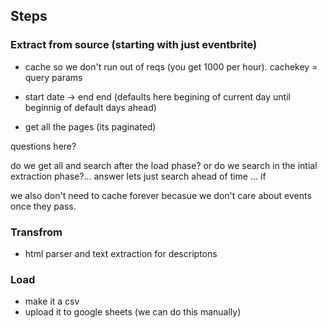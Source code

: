 ## Steps

### Extract  from source (starting with just eventbrite)

- cache so we don't run out of reqs (you get 1000 per hour). cachekey = query params

- start date -> end end (defaults here begining of current day until beginnig of default days ahead)

- get all the pages (its paginated)

questions here? 

do we get all and search after the load phase? or do we search in the intial extraction phase?... answer lets just search ahead of time ... if 

we also don't need to cache forever becasue we don't care about events once they pass.


### Transfrom
- html parser and text extraction for descriptons


### Load

- make it a csv
- upload it to google sheets (we can do this manually)